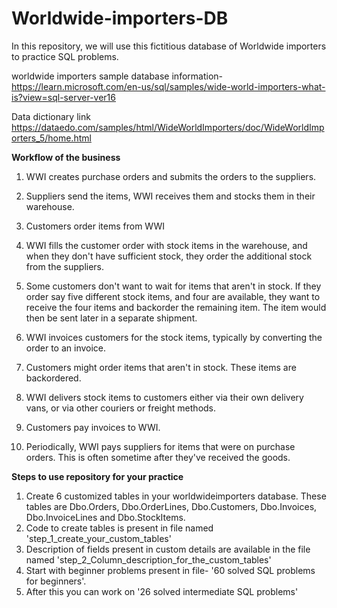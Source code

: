 # Worldwide-importers-DB

In this repository, we will use this fictitious database of Worldwide importers to practice SQL problems.

worldwide importers sample database information-
https://learn.microsoft.com/en-us/sql/samples/wide-world-importers-what-is?view=sql-server-ver16

Data dictionary link
https://dataedo.com/samples/html/WideWorldImporters/doc/WideWorldImporters_5/home.html

**Workflow of the business**

1. WWI creates purchase orders and submits the orders to the suppliers.

2. Suppliers send the items, WWI receives them and stocks them in their warehouse.

3. Customers order items from WWI

4. WWI fills the customer order with stock items in the warehouse, and when they don't have sufficient stock, they order the additional stock from the suppliers.

5. Some customers don't want to wait for items that aren't in stock. If they order say five different stock items, and four are available, they want to receive the four items and backorder the remaining item. The item would then be sent later in a separate shipment.


6. WWI invoices customers for the stock items, typically by converting the order to an invoice.

7. Customers might order items that aren't in stock. These items are backordered.

8. WWI delivers stock items to customers either via their own delivery vans, or via other couriers or freight methods.

9. Customers pay invoices to WWI.

10. Periodically, WWI pays suppliers for items that were on purchase orders. This is often sometime after they've received the goods.

**Steps to use repository for your practice**
1. Create 6 customized tables in your worldwideimporters database. These tables are Dbo.Orders, Dbo.OrderLines, Dbo.Customers, Dbo.Invoices, Dbo.InvoiceLines and Dbo.StockItems.
2. Code to create tables is present in file named 'step_1_create_your_custom_tables'
3. Description of fields present in custom details are available in the file named 'step_2_Column_description_for_the_custom_tables'
4. Start with beginner problems present in file- '60 solved SQL problems for beginners'.
5. After this you can work on '26 solved intermediate SQL problems'
   

